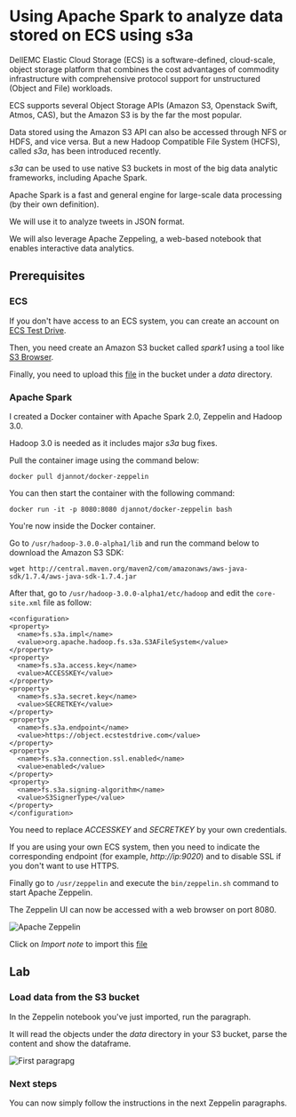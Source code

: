 # Using Apache Spark to analyze data stored on ECS using s3a

DellEMC Elastic Cloud Storage (ECS) is a software-defined, cloud-scale, object storage platform that combines the cost advantages of commodity infrastructure with comprehensive protocol support for unstructured (Object and File) workloads.

ECS supports several Object Storage APIs (Amazon S3, Openstack Swift, Atmos, CAS), but the Amazon S3 is by the far the most popular.

Data stored using the Amazon S3 API can also be accessed through NFS or HDFS, and vice versa.
But a new Hadoop Compatible File System (HCFS), called *s3a*, has been introduced recently.

*s3a* can be used to use native S3 buckets in most of the big data analytic frameworks, including Apache Spark.

Apache Spark is a fast and general engine for large-scale data processing (by their own definition).

We will use it to analyze tweets in JSON format.

We will also leverage Apache Zeppeling, a web-based notebook that enables interactive data analytics. 

## Prerequisites

### ECS

If you don't have access to an ECS system, you can create an account on [ECS Test Drive](http://portal.ecstestdrive.com).

Then, you need create an Amazon S3 bucket called *spark1* using a tool like [S3 Browser](http://www.s3browser.com).

Finally, you need to upload this [file]("tweets.json") in the bucket under a *data* directory.

### Apache Spark

I created a Docker container with Apache Spark 2.0, Zeppelin and Hadoop 3.0.

Hadoop 3.0 is needed as it includes major *s3a* bug fixes.

Pull the container image using the command below:

```
docker pull djannot/docker-zeppelin
```

You can then start the container with the following command:

```
docker run -it -p 8080:8080 djannot/docker-zeppelin bash
```

You're now inside the Docker container.

Go to `/usr/hadoop-3.0.0-alpha1/lib` and run the command below to download the Amazon S3 SDK:

```
wget http://central.maven.org/maven2/com/amazonaws/aws-java-sdk/1.7.4/aws-java-sdk-1.7.4.jar
```

After that, go to `/usr/hadoop-3.0.0-alpha1/etc/hadoop` and edit the `core-site.xml` file as follow:

```
<configuration>
<property>
  <name>fs.s3a.impl</name>
  <value>org.apache.hadoop.fs.s3a.S3AFileSystem</value>
</property>
<property>
  <name>fs.s3a.access.key</name>
  <value>ACCESSKEY</value>
</property>
<property>
  <name>fs.s3a.secret.key</name>
  <value>SECRETKEY</value>
</property>
<property>
  <name>fs.s3a.endpoint</name>
  <value>https://object.ecstestdrive.com</value>
</property>
<property>
  <name>fs.s3a.connection.ssl.enabled</name>
  <value>enabled</value>
</property>
<property>
  <name>fs.s3a.signing-algorithm</name>
  <value>S3SignerType</value>
</property>
</configuration>
```

You need to replace *ACCESSKEY* and *SECRETKEY* by your own credentials.

If you are using your own ECS system, then you need to indicate the corresponding endpoint (for example, *http://ip:9020*) and to disable SSL if you don't want to use HTTPS.

Finally go to `/usr/zeppelin` and execute the `bin/zeppelin.sh` command to start Apache Zeppelin.

The Zeppelin UI can now be accessed with a web browser on port 8080.

![Apache Zeppelin]("zeppelin.png")

Click on *Import note* to import this [file]("ecs.json")

## Lab

### Load data from the S3 bucket

In the Zeppelin notebook you've just imported, run the paragraph.

It will read the objects under the *data* directory in your S3 bucket, parse the content and show the dataframe.

![First paragrapg]("paragraph1.png")

### Next steps

You can now simply follow the instructions in the next Zeppelin paragraphs.